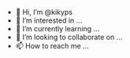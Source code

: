 - 👋 Hi, I’m @kikyps
- 👀 I’m interested in ...
- 🌱 I’m currently learning ...
- 💞️ I’m looking to collaborate on ...
- 📫 How to reach me ...

<!---
kikyps/kikyps is a ✨ special ✨ repository because its `README.md` (this file) appears on your GitHub profile.
You can click the Preview link to take a look at your changes.
--->
